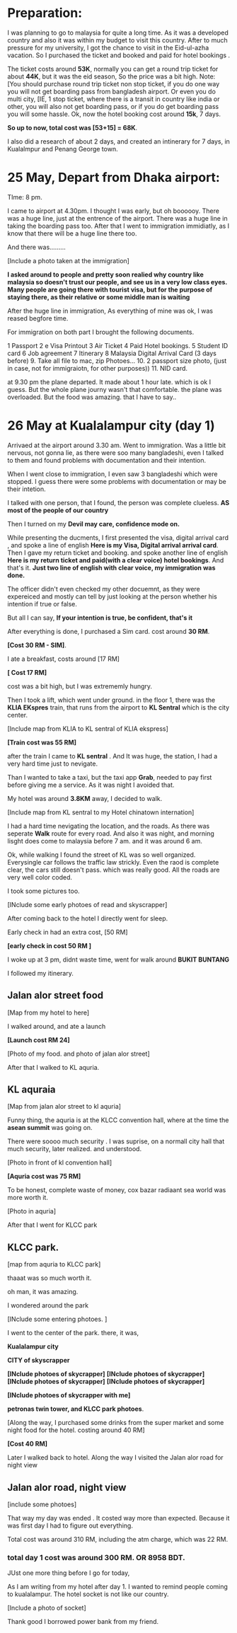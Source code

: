 # Preparation:

I was planning to go to malaysia for quite a long time. As it was a developed country and also it was within my budget to visit this country. 
After to much pressure for my university, I got the chance to visit in the Eid-ul-azha vacation. So I purchased the ticket and booked and paid for hotel bookings .

The ticket costs around **53K**, normally you can get a round trip ticket for about **44K**, but it was the eid season, So the price was a bit high. Note: [You should purchase round trip ticket non stop ticket, if you do one way you will not get boarding pass from bangladesh airport. Or even you do multi city, [IE, 1 stop ticket, where there is a transit in country like india or other, you will also not get boarding pass, or if you do get boarding pass you will some hassle. 
Ok, now the hotel booking cost around **15k**, 7 days. 


**So up to now, total cost was [53+15] = 68K**.


I also did a research of about 2 days, and created an intinerary for 7 days, in Kualalmpur and Penang George town.


# 25 May, Depart from Dhaka airport:

TIme: 8 pm. 


I came to airport at 4.30pm. I thought I was early, but oh boooooy.  There was a huge line, just at the entrence of the airport.  There was a huge line in taking the boarding pass too. After that I went to immigration immidiatly, as I know that there will be a huge line there too. 

And there was.........


[Include a photo taken at the immigration]

**I asked around to people and pretty soon realied why country like malaysia so doesn't trust our people, and see us in a very low class eyes. Many people are going there with tourist visa, but for the purpose of staying there, as their relative or some middle man is waiting**


After the huge line in immigration, As everything of mine was ok,  I was reased begfore time. 

For immigration on both part I brought the following documents. 

1 Passport 
2 e Visa Printout 
3 Air Ticket 
4 Paid Hotel bookings. 
5 Student ID card 
6  Job agreement 
7 Itinerary 
8 Malaysia Digital Arrival Card (3 days before) 
9. Take all file  to mac, zip  Photoes…
10.  2 passport size photo, (just in case, not for immigraiotn, for other purposes))
11. NID card.


at 9.30 pm the plane departed. It made about 1 hour late. which is ok I guess. But the whole plane journy wasn't that comfortable. the plane was overloaded. 
But the food was amazing. that I have to say..



# 26 May at Kualalampur city (day 1)


Arrivaed at the airport around 3.30 am. Went to immigration. 
Was a little bit nervous, not gonna lie, as there were soo many bangladeshi, even I talked to them and found problems with documentation and their intention.

When I went close to immigration, I even saw 3 bangladeshi which were stopped. I guess there were some problems with documentation or may be their intetion. 

I talked with one person, that I found, the person was complete clueless.  **AS most of the people of our country**

Then I turned on my **Devil may care, confidence mode on.**

While presenting the ducments, I first presented the visa, digital arrival card , and spoke a line of english **Here is my Visa, Digital arrival arrival card**. Then I gave my return ticket and booking. and spoke another line of english **Here is my return ticket and paid(with a clear voice) hotel bookings**.  And that's it.  **Just two line of english with clear voice, my immigration was done.**

The officer didn't even checked my other docuemnt, as they were expereiced and mostly can tell by just looking at the person whether his intention if true or false. 

But all I can say, **If your intention is true, be confident, that's it**

After everything is done, I purchased a Sim card. cost around **30 RM**.

**[Cost 30 RM - SIM]**.  


I ate a breakfast, costs around [17 RM]

**[ Cost 17 RM]**

cost was a bit high, but I was extrememly hungry.

Then I took a lift, which went under ground. in the floor 1, there was the **KLIA EKspres** train, that runs from the airport to **KL Sentral** which is the city center.


[Include map from KLIA to KL sentral of KLIA ekspress]

**[Train cost was 55 RM]**

after the train I came to **KL sentral** . And It was huge, the station, I had a very hard time just to nevigate. 


Than I wanted to take a taxi, but the taxi app **Grab**, needed to pay first before giving me a service. As it was night I avoided that. 

My hotel was around **3.8KM** away, I decided to walk. 



[Include map from KL sentral to my Hotel chinatown internation]



I had a hard time nevigating the location, and the roads. As there was seperate **Walk** route for every road. And also it was night, and morning lisght does come to malaysia before 7 am. and it was around 6 am. 

Ok, while walking I found the street of KL was so well organized. Everysingle car follows the traffic law strickly. Even the raod is complete clear, the cars still doesn't pass. which was really good. All the roads are very well color coded.

I took some pictures too.

[INclude some early photoes of read and skyscrapper]


After coming back to the hotel I directly went for sleep.

Early check in had an extra cost, [50 RM]


**[early check in cost 50 RM ]**


I woke up at 3 pm, didnt waste time, went for walk around **BUKIT BUNTANG**


I followed my itinerary. 

## Jalan alor street food

[Map from my hotel to here]

I walked around, and ate a launch 

**[Launch cost RM 24]**

[Photo of my food. and photo of jalan alor street]


After that I walked to KL aquria.


## KL aquraia

[Map from jalan alor street to kl aquria]

Funny thing, the aquria is at the KLCC convention hall, where at the time the **asean summit** was going on. 

There were soooo much security . I was suprise, on a normall city hall that much security, later realized. and understood. 


[Photo in front of kl convention hall]



**[Aquria cost was 75 RM]**


To be honest, complete waste of money, cox bazar radiaant sea world was more worth it.


[Photo in aquria]



After that I went for KLCC park

## KLCC park. 

[map from aquria to KLCC park]


thaaat was so much worth it. 


oh man, it was amazing. 

I wondered around the park 

[INclude some entering photoes. ]


I went to the center of the park. there, it was, 


**Kualalampur city**

**CITY of skyscrapper**



**[INclude photoes of skycrapper]**
**[INclude photoes of skycrapper]**
**[INclude photoes of skycrapper]**
**[INclude photoes of skycrapper]**


**[INclude photoes of skycrapper with me]**


**petronas twin tower, and KLCC park photoes**.





[Along the way, I purchased some drinks from the super market and some night food for the hotel. costing around 40 RM]



**[Cost 40 RM]**



Later I walked back to hotel. Along the way I visited the Jalan alor road for night view


## Jalan alor road, night view

[include some photoes]






That way my day was ended . It costed way more than expected. Because it was first day I had to figure out everything. 


Total cost was around 310 RM, including the atm charge, which was 22 RM.




### total day 1 cost was around 300 RM. OR 8958 BDT.




JUst one more thing before I go for today, 

As I am writing from my hotel after day 1. I wanted to remind people coming to kualalampur. The hotel socket is not like our country.

[Include a photo of socket]

Thank good I borrowed power bank from my friend. 







